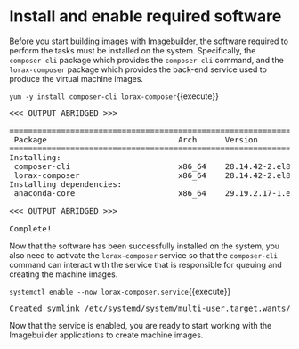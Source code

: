 # Install and enable required software

Before you start building images with Imagebuilder, the software required to
perform the tasks must be installed on the system.  Specifically, the 
`composer-cli` package which provides the `composer-cli` command, and the 
`lorax-composer` package which provides the back-end service used to produce
the virtual machine images.

`yum -y install composer-cli lorax-composer`{{execute}}

<pre class='file'>
<<< OUTPUT ABRIDGED >>>

==========================================================================================================================================
 Package                            Arch      Version                                           Repository                           Size
==========================================================================================================================================
Installing:
 composer-cli                       x86_64    28.14.42-2.el8_2                                  rhel-8-for-x86_64-appstream-rpms     84 k
 lorax-composer                     x86_64    28.14.42-2.el8_2                                  rhel-8-for-x86_64-appstream-rpms    155 k
Installing dependencies:
 anaconda-core                      x86_64    29.19.2.17-1.el8                                  rhel-8-for-x86_64-appstream-rpms    2.2 M

<<< OUTPUT ABRIDGED >>>

Complete!
</pre>

Now that the software has been successfully installed on the system, you also
need to activate the `lorax-composer` service so that the `composer-cli`
command can interact with the service that is responsible for queuing and
creating the machine images.

`systemctl enable --now lorax-composer.service`{{execute}}

<pre class='file'>
Created symlink /etc/systemd/system/multi-user.target.wants/lorax-composer.service → /usr/lib/systemd/system/lorax-composer.service.
</pre>

Now that the service is enabled, you are ready to start working with the
Imagebuilder applications to create machine images.
